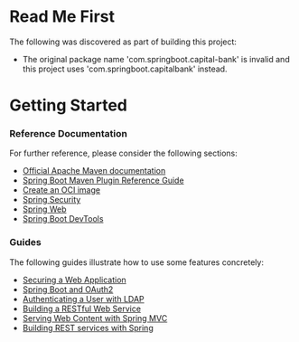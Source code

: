 # Read Me First
The following was discovered as part of building this project:

* The original package name 'com.springboot.capital-bank' is invalid and this project uses 'com.springboot.capitalbank' instead.

# Getting Started

### Reference Documentation
For further reference, please consider the following sections:

* [Official Apache Maven documentation](https://maven.apache.org/guides/index.html)
* [Spring Boot Maven Plugin Reference Guide](https://docs.spring.io/spring-boot/docs/3.0.7/maven-plugin/reference/html/)
* [Create an OCI image](https://docs.spring.io/spring-boot/docs/3.0.7/maven-plugin/reference/html/#build-image)
* [Spring Security](https://docs.spring.io/spring-boot/docs/3.0.7/reference/htmlsingle/#web.security)
* [Spring Web](https://docs.spring.io/spring-boot/docs/3.0.7/reference/htmlsingle/#web)
* [Spring Boot DevTools](https://docs.spring.io/spring-boot/docs/3.0.7/reference/htmlsingle/#using.devtools)

### Guides
The following guides illustrate how to use some features concretely:

* [Securing a Web Application](https://spring.io/guides/gs/securing-web/)
* [Spring Boot and OAuth2](https://spring.io/guides/tutorials/spring-boot-oauth2/)
* [Authenticating a User with LDAP](https://spring.io/guides/gs/authenticating-ldap/)
* [Building a RESTful Web Service](https://spring.io/guides/gs/rest-service/)
* [Serving Web Content with Spring MVC](https://spring.io/guides/gs/serving-web-content/)
* [Building REST services with Spring](https://spring.io/guides/tutorials/rest/)

